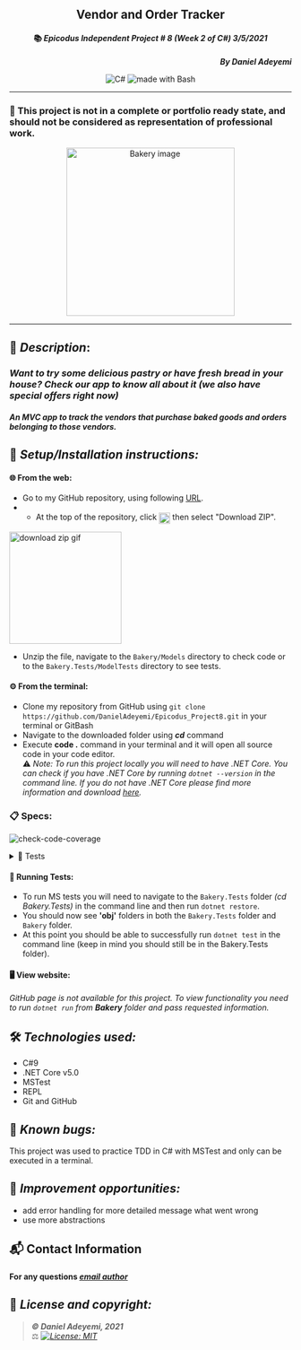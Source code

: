 ## <div align="center">Vendor and Order Tracker</div>
#### <div align="center">📚 *Epicodus Independent Project # 8  (Week 2 of C#)  3/5/2021* </div> 
***<p align="right">By Daniel Adeyemi***</p>   
<p align="center">

<img alt="C#" src="https://img.shields.io/badge/c%23%20-%23239120.svg?&style=for-the-badge&logo=c-sharp&logoColor=white"/>
<img alt="made with Bash" src="https://img.shields.io/badge/Made%20with-Bash-1f425f.svg"/>    
</p>

___
### 📇 This project is not in a complete or portfolio ready state, and should not be considered as representation of professional work.

<div style="text-align:center"><img src="https://bloximages.chicago2.vip.townnews.com/pantagraph.com/content/tncms/assets/v3/editorial/a/49/a491b6a3-1123-5035-9001-679ed7efedf8/602ad6fae2e52.image.jpg?resize=500%2C751" alt="Bakery image" width="300"/></div>

___
## 🚩 *Description*:    
### *Want to try some delicious pastry or have fresh bread in your house? Check our app to know all about it (we also have special offers right now)*
##### *An MVC app to track the vendors that purchase baked goods and orders belonging to those vendors.*


## 🔧 *Setup/Installation instructions:*
#### 🌐 From the web:
* Go to my GitHub repository, using following [URL](https://github.com/DanielAdeyemi/Epicodus_Project8.git).
* * At the top of the repository, click <img src="https://i.imgur.com/Ej9Dphm.png" alt="Code Button" height="20" align="center" /> then select "Download ZIP".

<img src="https://i.imgur.com/tZKvGne.gif" alt="download zip gif" height="200"/>

* Unzip the file, navigate to the `Bakery/Models` directory to check code or to the `Bakery.Tests/ModelTests` directory to see tests.
#### ⚙️ From the terminal: 
* Clone my repository from GitHub using `git clone https://github.com/DanielAdeyemi/Epicodus_Project8.git` in your terminal or GitBash
* Navigate to the downloaded folder using ***cd*** command
* Execute **code .** command in your terminal and it will open all source code in your code editor.    
⚠️ *Note: To run this project locally you will need to have .NET Core. You can check if you have .NET Core by running `dotnet --version` in the command line. If you do not have .NET Core please find more information and download [here](https://dotnet.microsoft.com/download/dotnet).*
### 📋 Specs:
![check-code-coverage](https://img.shields.io/badge/code--coverage-100%25-brightgreen)
<details>
<summary>🚥 Tests</summary>

| # | Behavior | Input |  Output | Complete |
| :------------- | :------------- | :------------- | :------------: | :-------------: |
| 01 | Create a constractor for order w/properties| "Bread" | Title: Bread | ✅ |
| 02 | Create a constractor for vendor | "AMC" | Name: AMC |✅ |
| 03 | Return order's ID | order | 1 | ✅ |
| 04 | Return list of orders | order1, order2 | List {order1, order2} | ✅ |
| 05 | Find an order by Id | find(id = 2) | order2 | ❌ |
| 06 |  | |  | ❌  |


</details>

#### 🏁 Running Tests:
* To run MS tests you will need to navigate to the `Bakery.Tests` folder *(cd Bakery.Tests)* in the command line and then run `dotnet restore`.
* You should now see **'obj'** folders in both the `Bakery.Tests` folder and `Bakery` folder.
* At this point you should be able to successfully run `dotnet test` in the command line (keep in mind you should still be in the Bakery.Tests folder).

####  🖥️ View website:
*GitHub page is not available for this project. To view functionality you need to run `dotnet run` from **Bakery** folder and pass requested information.*

## 🛠️ *Technologies used:*
* C#9
* .NET Core v5.0
* MSTest
* REPL
* Git and GitHub

## 🐛 *Known bugs:*
This project was used to practice TDD in C# with MSTest and only can be executed in a terminal.

## 🌟 *Improvement opportunities:*
* add error handling for more detailed message what went wrong
* use more abstractions

## 📬 Contact Information
#### For any questions *[email author](mailto:adeyemidany+github@gmail.com?subject=[GitHub])*



## 📘 *License and copyright:*

> ***© Daniel Adeyemi, 2021***  
> ⚖️ *[![License: MIT](https://img.shields.io/badge/License-MIT-yellow.svg)](https://opensource.org/licenses/MIT)*
